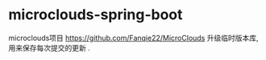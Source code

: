 # microclouds-spring-boot
microclouds项目 https://github.com/Fanqie22/MicroClouds 升级临时版本库,用来保存每次提交的更新 .
